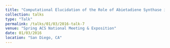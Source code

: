 ```yaml
---
title: "Computational Elucidation of the Role of Abietadiene Synthase in the Production of Abietadienyl Cation"
collection: talks
type: "Talk"
permalink: /talks/01/03/2016-talk-7
venue: "Spring ACS National Meeting & Exposition"
date: 01/03/2016
location: "San Diego, CA"
---
```

